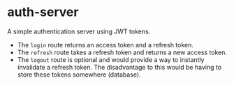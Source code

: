 # auth-server
A simple authentication server using JWT tokens.

- The `login` route returns an access token and a refresh token.
- The `refresh` route takes a refresh token and returns a new access token.
- The `logout` route is optional and would provide a way to instantly invalidate a refresh token.
  The disadvantage to this would be having to store these tokens somewhere (database).
